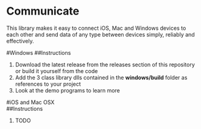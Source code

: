 # Communicate
This library makes it easy to connect iOS, Mac and Windows devices to each other and send data of any type between devices simply, reliably and effectively.

#Windows 
##Instructions
1. Download the latest release from the releases section of this repository or build it yourself from the code
2. Add the 3 class library dlls contained in the **windows/build** folder as references to your project
3. Look at the demo programs to learn more

#iOS and Mac OSX  
##Instructions
1. TODO

[logo]: https://github.com/hughbe/Cross-Platform-Bonjour-Connectivity-and-Communication-Library/blob/master/resources/screenshots/1.png" "Screenshot 1"
